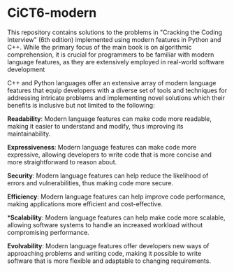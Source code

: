 # CiCT6-modern

This repository contains solutions to the problems in "Cracking the Coding Interview" (6th edition) implemented using modern features in Python and C++. While the primary focus of the main book is on algorithmic comprehension, it is crucial for programmers to be familiar with modern language features, as they are extensively employed in real-world software development

C++ and Python languages offer an extensive array of modern language features that equip developers with a diverse set of tools and techniques for addressing intricate problems and implementing novel solutions which their benefits is inclusive but not limited to the following:

**Readability**: Modern language features can make code more readable, making it easier to understand and modify, thus improving its maintainability.

**Expressiveness**: Modern language features can make code more expressive, allowing developers to write code that is more concise and more straightforward to reason about.

**Security**: Modern language features can help reduce the likelihood of errors and vulnerabilities, thus making code more secure.

**Efficiency**: Modern language features can help improve code performance, making applications more efficient and cost-effective.

***Scalability**: Modern language features can help make code more scalable, allowing software systems to handle an increased workload without compromising performance.

**Evolvability**: Modern language features offer developers new ways of approaching problems and writing code, making it possible to write software that is more flexible and adaptable to changing requirements.
